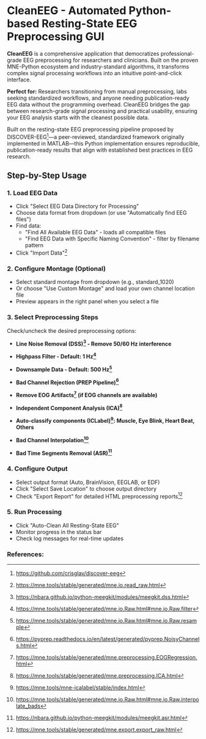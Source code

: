 # CleanEEG - Automated Python-based Resting-State EEG Preprocessing GUI
**CleanEEG** is a comprehensive application that democratizes professional-grade EEG preprocessing for researchers and clinicians. Built on the proven MNE-Python ecosystem and industry-standard algorithms, it transforms complex signal processing workflows into an intuitive point-and-click interface.

**Perfect for:** Researchers transitioning from manual preprocessing, labs seeking standardized workflows, and anyone needing publication-ready EEG data without the programming overhead. CleanEEG bridges the gap between research-grade signal processing and practical usability, ensuring your EEG analysis starts with the cleanest possible data.

Built on the resting-state EEG preprocessing pipeline proposed by DISCOVER-EEG[^1]—a peer-reviewed, standardized framework originally implemented in MATLAB—this Python implementation ensures reproducible, publication-ready results that align with established best practices in EEG research.

## Step-by-Step Usage

### 1. Load EEG Data
- Click "Select EEG Data Directory for Processing"
- Choose data format from dropdown (or use "Automatically find EEG files")
- Find data:
  - "Find All Available EEG Data" - loads all compatible files
  - "Find EEG Data with Specific Naming Convention" - filter by filename pattern
- Click "Import Data"[^2]

### 2. Configure Montage (Optional)
- Select standard montage from dropdown (e.g., standard_1020)
- Or choose "Use Custom Montage" and load your own channel location file
- Preview appears in the right panel when you select a file

### 3. Select Preprocessing Steps
Check/uncheck the desired preprocessing options:

- **Line Noise Removal (DSS)[^3] - Remove 50/60 Hz interference**

- **Highpass Filter - Default: 1 Hz[^4]**

- **Downsample Data - Default: 500 Hz[^5]**

- **Bad Channel Rejection (PREP Pipeline)[^6]**

- **Remove EOG Artifacts[^7] (if EOG channels are available)**

- **Independent Component Analysis (ICA)[^8]**

- **Auto-classify components (ICLabel)[^9]: Muscle, Eye Blink, Heart Beat, Others**

- **Bad Channel Interpolation[^10]**

- **Bad Time Segments Removal (ASR)[^11]**

### 4. Configure Output
- Select output format (Auto, BrainVision, EEGLAB, or EDF)
- Click "Select Save Location" to choose output directory
- Check "Export Report" for detailed HTML preprocessing reports[^12]

### 5. Run Processing
- Click "Auto-Clean All Resting-State EEG"
- Monitor progress in the status bar
- Check log messages for real-time updates

### References:

[^1]: https://github.com/crisglav/discover-eeg

[^2]: https://mne.tools/stable/generated/mne.io.read_raw.html

[^3]: https://nbara.github.io/python-meegkit/modules/meegkit.dss.html

[^4]: https://mne.tools/stable/generated/mne.io.Raw.html#mne.io.Raw.filter

[^5]: https://mne.tools/stable/generated/mne.io.Raw.html#mne.io.Raw.resample

[^6]: https://pyprep.readthedocs.io/en/latest/generated/pyprep.NoisyChannels.html

[^7]: https://mne.tools/stable/generated/mne.preprocessing.EOGRegression.html

[^8]: https://mne.tools/stable/generated/mne.preprocessing.ICA.html

[^9]: https://mne.tools/mne-icalabel/stable/index.html

[^10]: https://mne.tools/stable/generated/mne.io.Raw.html#mne.io.Raw.interpolate_bads

[^11]: https://nbara.github.io/python-meegkit/modules/meegkit.asr.html

[^12]: https://mne.tools/stable/generated/mne.export.export_raw.html
